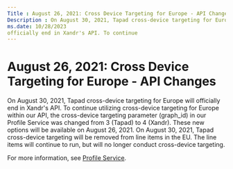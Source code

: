 ```yaml
---
Title : August 26, 2021: Cross Device Targeting for Europe - API Changes
Description : On August 30, 2021, Tapad cross-device targeting for Europe will
ms.date: 10/28/2023
officially end in Xandr's API. To continue
---
```



# August 26, 2021: Cross Device Targeting for Europe - API Changes



On August 30, 2021, Tapad cross-device targeting for Europe will
officially end in Xandr's API. To continue
utilizing cross-device targeting for Europe within our API, the
cross-device targeting parameter (graph_id) in our Profile Service was
changed from 3 (Tapad) to 4 (Xandr). These new
options will be available on August 26, 2021. On August 30, 2021, Tapad
cross-device targeting will be removed from line items in the EU. The
line items will continue to run, but will no longer conduct cross-device
targeting.

For more information, see <a
href="xandr-api/profile-service.md"
class="xref" target="_blank">Profile Service</a>.




